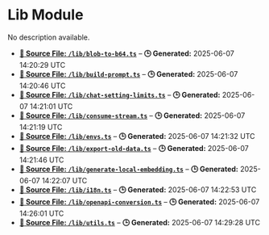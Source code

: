 # Lib Module

No description available.

- **[**📄 Source File:** `/lib/blob-to-b64.ts`](blob-to-b64.ts.md)** – **🕒 Generated:** 2025-06-07 14:20:29 UTC
- **[**📄 Source File:** `/lib/build-prompt.ts`](build-prompt.ts.md)** – **🕒 Generated:** 2025-06-07 14:20:46 UTC
- **[**📄 Source File:** `/lib/chat-setting-limits.ts`](chat-setting-limits.ts.md)** – **🕒 Generated:** 2025-06-07 14:21:01 UTC
- **[**📄 Source File:** `/lib/consume-stream.ts`](consume-stream.ts.md)** – **🕒 Generated:** 2025-06-07 14:21:19 UTC
- **[**📄 Source File:** `/lib/envs.ts`](envs.ts.md)** – **🕒 Generated:** 2025-06-07 14:21:32 UTC
- **[**📄 Source File:** `/lib/export-old-data.ts`](export-old-data.ts.md)** – **🕒 Generated:** 2025-06-07 14:21:46 UTC
- **[**📄 Source File:** `/lib/generate-local-embedding.ts`](generate-local-embedding.ts.md)** – **🕒 Generated:** 2025-06-07 14:22:07 UTC
- **[**📄 Source File:** `/lib/i18n.ts`](i18n.ts.md)** – **🕒 Generated:** 2025-06-07 14:22:53 UTC
- **[**📄 Source File:** `/lib/openapi-conversion.ts`](openapi-conversion.ts.md)** – **🕒 Generated:** 2025-06-07 14:26:01 UTC
- **[**📄 Source File:** `/lib/utils.ts`](utils.ts.md)** – **🕒 Generated:** 2025-06-07 14:29:28 UTC